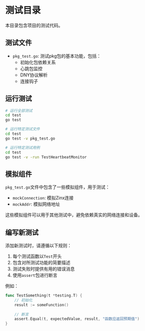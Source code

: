 # 测试目录

本目录包含项目的测试代码。

## 测试文件

- `pkg_test.go`: 测试pkg包的基本功能，包括：
  - 初始化包依赖关系
  - 心跳包监控
  - DNY协议解析
  - 连接钩子

## 运行测试

```bash
# 运行全部测试
cd test
go test

# 运行特定测试文件
cd test
go test -v pkg_test.go

# 运行特定测试用例
cd test
go test -v -run TestHeartbeatMonitor
```

## 模拟组件

`pkg_test.go`文件中包含了一些模拟组件，用于测试：

- `mockConnection`: 模拟Zinx连接
- `mockAddr`: 模拟网络地址

这些模拟组件可以用于其他测试中，避免依赖真实的网络连接和设备。

## 编写新测试

添加新测试时，请遵循以下规则：

1. 每个测试函数以`Test`开头
2. 包含对所测试功能的简要描述
3. 测试失败时提供有用的错误消息
4. 使用`assert`包进行断言

例如：

```go
func TestSomething(t *testing.T) {
    // 初始化
    result := someFunction()
    
    // 断言
    assert.Equal(t, expectedValue, result, "函数应返回预期值")
}
``` 